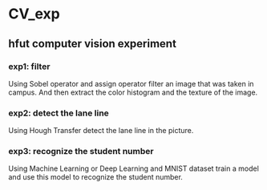 # CV_exp
## hfut computer vision experiment
### exp1: filter
Using Sobel operator and assign operator filter an image that was taken in campus. And then extract the color histogram and the texture of the image.
### exp2: detect the lane line
Using Hough Transfer detect the lane line in the picture.
### exp3: recognize the student number
Using Machine Learning or Deep Learning and MNIST dataset train a model and use this model to recognize the student number.
